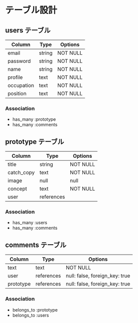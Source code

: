 # テーブル設計

## users テーブル

|  Column      |  Type    |  Options   |     
|  ----------  |  ------  |  --------  |
|  email       |  string  |  NOT NULL  |
|  password    |  string  |  NOT NULL  |
|  name        |  string  |  NOT NULL  |
|  profile     |  text    |  NOT NULL  |
|  occupation  |  text    |  NOT NULL  |
|  position    |  text    |  NOT NULL  |

### Association

- has_many :prototype
- has_many :comments


## prototype テーブル

|  Column      |  Type        |  Options   |     
|  ----------  |  ----------  |  --------  |
|  title       |  string      |  NOT NULL  |
|  catch_copy  |  text        |  NOT NULL  |
|  image       |  null        |  null      |
|  concept     |  text        |  NOT NULL  |
|  user        |  references  |            |

### Association

- has_many :users
- has_many :comments


## comments テーブル

|  Column      |  Type        |  Options                                 |     
|  ----------  |  ----------  |  --------------------------------------  |
|  text        |  text        |  NOT NULL                                |
|  user        |  references  |  null: false, foreign_key: true          |
|  prototype   |  references  |  null: false, foreign_key: true          |

### Association

- belongs_to :prototype
- belongs_to :users